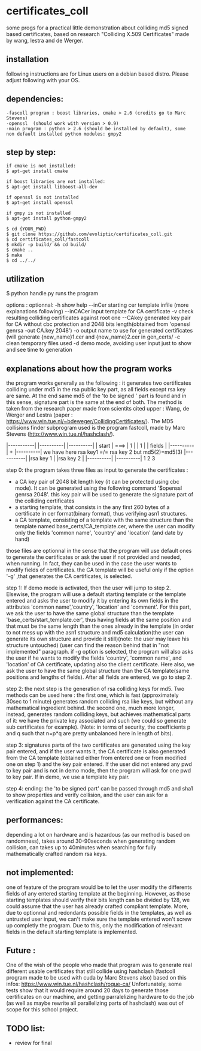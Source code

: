 # certificates_coll
some progs for a practical little demonstration about colliding md5 signed based certificates, based on research "Colliding X.509 Certificates" made by wang, lestra and de Werger.

installation
------------
following instructions are for Linux users on a debian based distro. Please adjust following with your OS.

  dependencies:
  -------------
	-fascoll program : boost libraries, cmake > 2.6 (credits go to Marc Stevens)
	-openssl  (should work with version > 0.9)
	-main program : python > 2.6 (should be installed by default), some non default installed python modules: gmpy2

  step by step:
  -------------
	if cmake is not installed:
	$ apt-get install cmake

	if boost libraries are not installed:
	$ apt-get install libboost-all-dev

	if openssl is not installed
	$ apt-get install openssl

	if gmpy is not installed
	$ apt-get install python-gmpy2
	
	$ cd {YOUR_PWD}
	$ git clone https://github.com/evoliptic/certificates_coll.git
	$ cd certificates_coll/fastcoll
	$ mkdir -p build/ && cd build/
	$ cmake ..
	$ make
	$ cd ../../




utilization
-----------
  $ python handle.py runs the program

  options :
	optionnal:
	  -h show help
	  --inCer starting cer template infile (more explanations following)
	  --inCACer input template for CA certificate
	  -v check resulting colliding certificates against root one
	  --CAkey generated key pair for CA without cbc protection and 2048 bits length(obtained from 'openssl genrsa -out CA.key 2048')
	  -o output name to use for generated certificates (will generate {new_name}1.cer and {new_name}2.cer in gen_certs/
	  -c clean temporary files used
	  -d demo mode, avoiding user input just to show and see time to generation



explanations about how the program works
----------------------------------------
the program works generally as the following :
it generates two certificates colliding under md5 in the rsa public key part, as all fields except rsa key are same. At the end same md5 of the 'to be signed ' part is found and in this sense, signature part is the same at the end of both. The method is taken from the research paper made from scientits cited upper : Wang, de Werger and Lestra (paper : https://www.win.tue.nl/~bdeweger/CollidingCertificates/). The MD5 collisions finder subprogram used is the program fastcoll, made by Marc Stevens (http://www.win.tue.nl/hashclash/).


|-----------|      |----------|    |----------|
| start     | ===> |     1    |    |     1    |
| fields    |      |----------|  + |----------|            we have here rsa key1 =/= rsa key 2 but md5(2)=md5(3)
|-----------|      |rsa key 1 |    |rsa key 2 |
                   |----------|    |----------|
     1                  2               3


step 0:
the program takes three files as input to generate the certificates : 
 - a CA key pair of 2048 bit length key (it can be protected using cbc mode). It can be generated using the following command '$openssl genrsa 2048'. this key pair will be used to generate the signature part of the colliding certificates
 - a starting template, that consists in the any first 260 bytes of a certificate in cer format(binary format), thus verifying asn1 structures.
 - a CA template, consisting of a template with the same structure than the template named base_certs/CA_template.cer, where the user can modify only the fields 'common name', 'country' and 'location' (and date by hand)

those files are optionnal in the sense that the program will use default ones to generate the certificates or ask the user if not provided and needed, when running. In fact, they can be used in the case the user wants to modify fields of certificates.
the CA template will be useful only if the option '-g' ,that generates the CA certificates, is selected.

step 1:
If demo mode is activated, then the user will jump to step 2.
Elsewise, the program will use a default starting template or the template entered and asks the user to modify it by entering its own fields in the attributes 'common name','country', 'location' and 'comment'. For this part, we ask the user to have the same global structure than the template 'base_certs/start_template.cer', thus having fields at the same position and that must be the same length than the ones already in the template (in order to not mess up with the asn1 structure and md5 calculation(the user can generate its own structure and provide it still)(note: the user may leave his structure untouched) (user can find the reason behind that in "not implemented" paragraph. 
if -g option is selected, the program will also asks the user if he wants to modify the fields 'country', 'common name', and 'location' of CA certificate, updating also the client certificate. Here also, we ask the user to have the same global structure than the CA template(same positions and lengths of fields).
After all fields are entered, we go to step 2.

step 2:
the next step is the generation of rsa colliding keys for md5. Two methods can be used here :
the first one, which is fast (approximately 30sec to 1 minute) generates random colliding rsa like keys, but without any mathematical ingredient behind.
the second one, much more longer, instead, generates random colliding keys, but achieves mathematical parts of it: we have the private key associated and such (we could so generate sub certificates for example). (Note: in terms of security, the coefficients p and q such that n=p*q are pretty unbalanced here in length of bits).

step 3:
signatures parts of the two certificates are generated using the key pair entered, and if the user wants it, the CA certificate is also generated from the CA template (obtained either from entered one or from modified one on step 1) and the key pair entered. If the user did not entered any pwd to key pair and is not in demo mode, then the program will ask for one pwd to key pair. If in demo, we use a template key pair.

step 4:
ending: the 'to be signed part' can be passed through md5 and sha1 to show properties and verify collision, and the user can ask for a verification against the CA certificate.

performances:
-------------
depending a lot on hardware and is hazardous (as our method is based on randomness), takes around 30-90seconds when generating random collision, can takes up to 40minutes when searching for fully mathematically crafted random rsa keys.


not implemented:
----------------
one of feature of the program would be to let the user modify the differents fields of any entered starting template at the beginning. However, as those starting templates should verify their bits length can be divided by 128, we could assume that the user has already crafted compliant template. More, due to optionnal and redondants possible fields in the templates, as well as untrusted user input, we can't make sure the template entered won't screw up completly the program. Due to this, only the modification of relevant fields in the default starting template is implemented.


Future :
--------
One of the wish of the people who made that program was to generate real different usable certificates that still collide using hashclash (fastcoll program made to be used with cuda by Marc Stevens also) based on this infos: https://www.win.tue.nl/hashclash/rogue-ca/
Unfortunately, some tests show that it would require around 20 days to generate those certificates on our machine, and getting parralelizing hardware to do the job (as well as maybe rewrite all parallelizing parts of hashclash) was out of scope for this school project.



TODO list:
----------
- review for final

